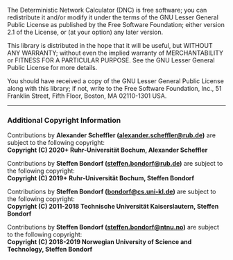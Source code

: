 The Deterministic Network Calculator (DNC) is free software; you can redistribute it and/or modify it under the terms of the GNU Lesser General Public License as published by the Free Software Foundation; either version 2.1 of the License, or (at your option) any later version.

This library is distributed in the hope that it will be useful, but WITHOUT ANY WARRANTY; without even the implied warranty of MERCHANTABILITY or FITNESS FOR A PARTICULAR PURPOSE.  See the GNU Lesser General Public License for more details.

You should have received a copy of the GNU Lesser General Public License along with this library; if not, write to the Free Software Foundation, Inc., 51 Franklin Street, Fifth Floor, Boston, MA 02110-1301 USA.

___

### Additional Copyright Information

Contributions by **Alexander Scheffler (alexander.scheffler@rub.de)** are subject to the following copyright:  
**Copyright (C) 2020+ Ruhr-Universität Bochum, Alexander Scheffler**

Contributions by **Steffen Bondorf (steffen.bondorf@rub.de)** are subject to the following copyright:  
**Copyright (C) 2019+ Ruhr-Universität Bochum, Steffen Bondorf**

Contributions by **Steffen Bondorf (bondorf@cs.uni-kl.de)** are subject to the following copyright:  
**Copyright (C) 2011-2018 Technische Universität Kaiserslautern, Steffen Bondorf**

Contributions by **Steffen Bondorf (steffen.bondorf@ntnu.no)** are subject to the following copyright:  
**Copyright (C) 2018-2019 Norwegian University of Science and Technology, Steffen Bondorf**
